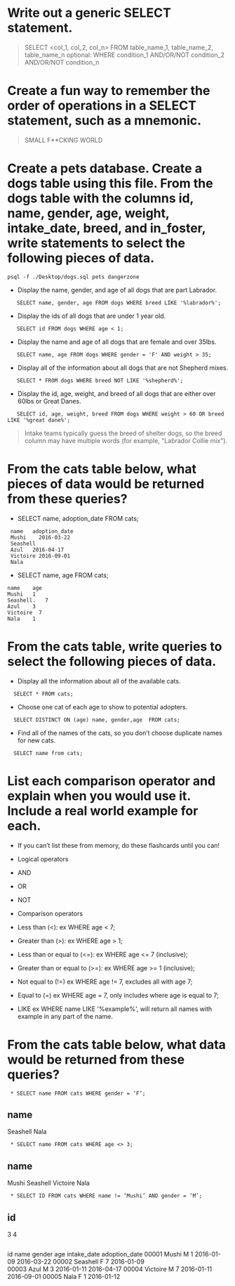 # Write out a generic SELECT statement.
> SELECT <col_1, col_2, col_n>
  FROM table_name_1, table_name_2, table_name_n
  optional: WHERE condition_1 AND/OR/NOT condition_2 AND/OR/NOT condition_n

# Create a fun way to remember the order of operations in a SELECT statement, such as a mnemonic.
> SMALL 
  F**CKING
  WORLD

# Create a pets database. Create a dogs table using this file. From the dogs table with the columns id, name, gender, age, weight, intake_date, breed, and in_foster, write statements to select the following pieces of data.
```
psql -f ./Desktop/dogs.sql pets dangerzone
```

 * Display the name, gender, and age of all dogs that are part Labrador.
    
```
   SELECT name, gender, age FROM dogs WHERE breed LIKE '%labrador%';
```

 * Display the ids of all dogs that are under 1 year old.
```
   SELECT id FROM dogs WHERE age < 1;
```
 * Display the name and age of all dogs that are female and over 35lbs.
```
   SELECT name, age FROM dogs WHERE gender = 'F' AND weight > 35;
```
 * Display all of the information about all dogs that are not Shepherd mixes.
```
   SELECT * FROM dogs WHERE breed NOT LIKE '%shepherd%';
```
 * Display the id, age, weight, and breed of all dogs that are either over 60lbs or Great Danes.
```
   SELECT id, age, weight, breed FROM dogs WHERE weight > 60 OR breed LIKE '%great dane%';
```

>Intake teams typically guess the breed of shelter dogs, so the breed column may have multiple words (for example, "Labrador Collie mix").

# From the cats table below, what pieces of data would be returned from these queries?

 * SELECT name, adoption_date FROM cats;
```
 name   adoption_date
 Mushi    2016-03-22
 Seashell
 Azul   2016-04-17
 Victoire 2016-09-01
 Nala 
```
 * SELECT name, age FROM cats;
```
name    age 
Mushi   1 
Seashell.   7 
Azul    3 
Victoire  7 
Nala    1 
```

# From the cats table, write queries to select the following pieces of data.
 * Display all the information about all of the available cats.
```
  SELECT * FROM cats;
```
 * Choose one cat of each age to show to potential adopters.
```
  SELECT DISTINCT ON (age) name, gender,age  FROM cats;
```
 * Find all of the names of the cats, so you don’t choose duplicate names for new cats.
```
  SELECT name from cats;
```

# List each comparison operator and explain when you would use it. Include a real world example for each.
 * If you can’t list these from memory, do these flashcards until you can!
 
 * Logical operators
  * AND
  * OR 
  * NOT 
 * Comparison operators
  * Less than (<): ex WHERE age < 7;
  * Greater than (>): ex WHERE age > 1;
  * Less than or equal to (<=): ex WHERE age <= 7 (inclusive);
  * Greater than or equal to (>=): ex WHERE age >= 1 (inclusive);
  * Not equal to (!=) ex WHERE age != 7, excludes all with age 7;
  * Equal to (=) ex WHERE age = 7, only includes where age is equal to 7;
  * LIKE ex WHERE name LIKE '%example%', will return all names with example in any part of the name. 


# From the cats table below, what data would be returned from these queries?
```
 * SELECT name FROM cats WHERE gender = ‘F’;
```
name   
----------
Seashell
Nala

```
 * SELECT name FROM cats WHERE age <> 3;
```
 name   
----------
 Mushi
 Seashell
 Victoire
 Nala
```
 * SELECT ID FROM cats WHERE name != ‘Mushi’ AND gender = ‘M’;

```

 id 
----
  3
  4

```
```
id    name    gender  age intake_date adoption_date
00001 Mushi   M   1 2016-01-09  2016-03-22
00002 Seashell  F   7 2016-01-09  
00003 Azul    M   3 2016-01-11  2016-04-17
00004 Victoire  M   7 2016-01-11  2016-09-01
00005 Nala    F   1 2016-01-12
```